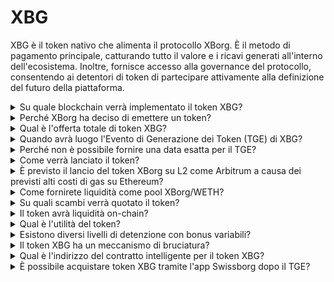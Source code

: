 # XBG

XBG è il token nativo che alimenta il protocollo XBorg. È il metodo di pagamento principale, catturando tutto il valore e i ricavi generati all'interno dell'ecosistema. Inoltre, fornisce accesso alla governance del protocollo, consentendo ai detentori di token di partecipare attivamente alla definizione del futuro della piattaforma.

<details>

<summary>Su quale blockchain verrà implementato il token XBG?</summary>

Il token XBG verrà implementato sulla blockchain di Ethereum e verrà collegato alla rete Polygon per una maggiore scalabilità ed efficienza. Inoltre, una quota separata di token XBG verrà riservata per l'implementazione sulla catena Borg una volta che sarà completamente operativa. Questo approccio multi-chain garantisce un'ampia accessibilità e versatilità per i detentori di token.

</details>

<details>

<summary>Perché XBorg ha deciso di emettere un token?</summary>

XBorg è profondamente impegnata nella creazione di un ecosistema incentrato sulla comunità e la nostra decisione di emettere un token riflette questo impegno. A differenza dei modelli aziendali tradizionali che si concentrano sull'accumulo di valore basato sulle azioni, tutti i flussi di cassa generati all'interno del nostro ecosistema vengono ridirezionati al tesoro del DAO (Decentralized Autonomous Organization). Questo modello facilita un coinvolgimento più diretto della comunità e allinea gli interessi in modo più efficace.

Introducendo il token XBG, creiamo un'economia all'interno del protocollo in cui il token funge da principale mezzo di transazione. Questa mossa segna un passaggio verso un modello più partecipativo e basato sulla comunità, in cui ogni membro ha voce in capitolo nella direzione della piattaforma e condivide il suo successo. È un approccio innovativo che sottolinea la nostra convinzione nel potenziale trasformativo delle reti decentralizzate.

</details>

<details>

<summary>Qual è l'offerta totale di token XBG?</summary>

L'offerta massima di token XBG è stata fissata a 1.000.000.000 (1 miliardo).

</details>

<details>

<summary>Quando avrà luogo l'Evento di Generazione dei Token (TGE) di XBG?</summary>

Il TGE avverrà verso la fine del 2023.

</details>

<details>

<summary>Perché non è possibile fornire una data esatta per il TGE?</summary>

Come team, crediamo che le prospettive per il settore delle criptovalute verso la fine del 2023 e vicino alle riduzioni a metà di Bitcoin saranno positive. Attualmente, il team di XBorg sta discutendo con scambi di alto livello, le cui opinioni hanno un peso considerevole nel determinare il momento ideale per la quotazione dei token. È importante notare che lanciare un token durante periodi di liquidità incerta e interesse per le monete alternative può comportare un rischio.

Inoltre, riconosciamo che il valore di un token risiede nella solidità dell'ecosistema in cui opera. Pertanto, il nostro obiettivo è coltivare una base utenti di almeno 100.000 prima di lanciare il token.

Guardando avanti, il nostro team è ottimista sul potenziale del mercato delle criptovalute verso la fine del 2023, soprattutto alla luce delle prossime riduzioni a metà di Bitcoin.

</details>

<details>

<summary>Come verrà lanciato il token?</summary>

Abbiamo intenzione di rilasciare il token tramite un Balancer Liquidity Bootstrapping Pool. Si prega di notare che ciò potrebbe cambiare in base alle richieste degli scambi e alle condizioni di mercato.

</details>

<details>

<summary>È previsto il lancio del token XBorg su L2 come Arbitrum a causa dei previsti alti costi di gas su Ethereum?</summary>

Sì, il token verrà lanciato su ETH come mercato principale e collegato a Polygon e, in futuro, ad altri L2.

</details>

<details>

<summary>Come fornirete liquidità come pool XBorg/WETH?</summary>

Il 5% del capitale del round iniziale e una parte significativa della vendita pubblica verranno utilizzati come liquidità nelle AMM.

</details>

<details>

<summary>Su quali scambi verrà quotato il token?</summary>

Stiamo valutando la possibilità di collaborare con le seguenti parti.

_Scambi di primo livello:_

* Binance
* Coinbase

_e scambi di secondo livello:_

* Kraken
* OKX
* ByBit
* Kucoin

Sebbene alcune discussioni siano progredite più di altre, non siamo in grado di confermare alcuna quotazione su uno scambio a causa dell'esistenza di accordi di non divulgazione relativi a determinate discussioni.

</details>

<details>

<summary>Il token avrà liquidità on-chain?</summary>

Sì, sarà disponibile un pool Uniswap sulla rete Ethereum (QuickSwap per Polygon) e XBorg fornirà la liquidità iniziale. Inoltre, incentiviamo ulteriormente le forniture di liquidità di terze parti con ricompense LP. Il 5% del capitale del round iniziale e una parte significativa della vendita pubblica verranno utilizzati come liquidità nelle AMM.

</details>

<details>

<summary>Qual è l'utilità del token?</summary>

Il token XBG svolge un ruolo cruciale nella rete, fungendo da principale mezzo di pagamento, governance e incentivi del protocollo.

**Pagamenti in-app e commissioni di piattaforma**

XBG è il metodo principale di pagamento e transazione all'interno del protocollo, soggetto a determinate commissioni. Per gli utenti Web2 che preferiscono il pagamento in valuta fiat, XBorg acquisisce l'equivalente di token XBG sul mercato aperto. L'elenco delle commissioni raccolte tramite il protocollo può essere trovato nella slide: Sostenibilità e ricavi del protocollo. Queste commissioni vengono addebitate in XBG.

**Governance**

Il token XBG viene utilizzato per le azioni di governance nel DAO di XBorg durante l'Evento di Generazione dei Token. I detentori di token XBG hanno la possibilità di votare sulle decisioni chiave riguardanti lo sviluppo del protocollo.

**Staking**

Il 50% delle commissioni e dei ricavi pagati in XBG è destinato al pool di ricompense per lo staking. La quantità di ricompense per lo staking ricevute è determinata dalla durata del periodo di blocco e dallo status dell'individuo all'interno del protocollo.

**Accesso al protocollo**

Alcune funzionalità e utilità del protocollo sono soggette a restrizioni di accesso in base alla quantità di XBG detenuti e allo status dell'utente all'interno del protocollo.

</details>

<details>

<summary>Esistono diversi livelli di detenzione con bonus variabili?</summary>

Attualmente, possedere token XBG non conferisce alcun livello particolare; tuttavia, va notato che l'accesso a determinate funzionalità sarà condizionato dalla quantità di XBG detenuti.

</details>

<details>

<summary>Il token XBG ha un meccanismo di bruciatura?</summary>

Attualmente, il 50% dei ricavi viene destinato al rendimento dello staking, mentre il resto viene destinato al tesoro. La governance potrebbe decidere la suddivisione esatta dei ricavi e destinare una parte per un meccanismo di bruciatura.

</details>

<details>

<summary>Qual è l'indirizzo del contratto intelligente per il token XBG?</summary>

Il contratto del token XBG non è stato ancora implementato su testnet o mainnet. Pertanto, non sono disponibili indirizzi di contratto.

</details>

<details>

<summary>È possibile acquistare token XBG tramite l'app Swissborg dopo il TGE?</summary>

È molto probabile. Per essere quotato su SwissBorg, il token XBG deve essere quotato su Kraken, Binance o LBank.

</details>

&#x20;
